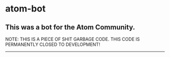 # atom-bot
This was a bot for the Atom Community.
-------------------------------------

NOTE: THIS IS A PIECE OF SHIT GARBAGE CODE. 
THIS CODE IS PERMANENTLY CLOSED TO DEVELOPMENT!

-------------------------------------
